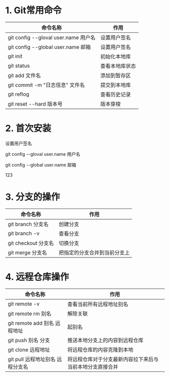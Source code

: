 # 1. Git常用命令

| 命令名称                             | 作用           |
| ------------------------------------ | -------------- |
| git config --gloval user.name 用户名 | 设置用户签名   |
| git config --global user.name 邮箱   | 设置用户签名   |
| git init                             | 初始化本地库   |
| git status                           | 查看本地库状态 |
| git add 文件名                       | 添加到暂存区   |
| git commit -m "日志信息" 文件名      | 提交到本地库   |
| git reflog                           | 查看历史记录   |
| git reset --hard 版本号              | 版本穿梭       |

# 2. 首次安装

设置用户签名

git config --gloval user.name 用户名

git config --global user.name 邮箱

123

# 3. 分支的操作

| 命令名称            | 作用                         |
| ------------------- | ---------------------------- |
| git branch 分支名   | 创建分支                     |
| git branch -v       | 查看分支                     |
| git checkout 分支名 | 切换分支                     |
| git merge 分支名    | 把指定的分支合并到当前分支上 |

# 4. 远程仓库操作

| 命令名称                         | 作用                                                     |
| -------------------------------- | -------------------------------------------------------- |
| git remote -v                    | 查看当前所有远程地址别名                                 |
| git remote rm 别名               | 解除关联                                                 |
| git remote add 别名 远程地址     | 起别名                                                   |
| git push 别名 分支               | 推送本地分支上的内容到远程仓库                           |
| git clone 远程地址               | 将远程仓库的内容克隆到本地                               |
| git pull 远程地址别名 远程分支名 | 将远程仓库对于分支最新内容拉下来后与当前本地分支直接合并 |


